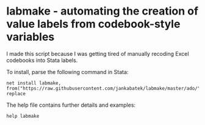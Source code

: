 # labmake - automating the creation of value labels from codebook-style variables 

I made this script because I was getting tired of manually recoding Excel codebooks into Stata labels. 

To install, parse the following command in Stata:

    net install labmake, from("https://raw.githubusercontent.com/jankabatek/labmake/master/ado/") replace

The help file contains further details and examples:

    help labmake



    